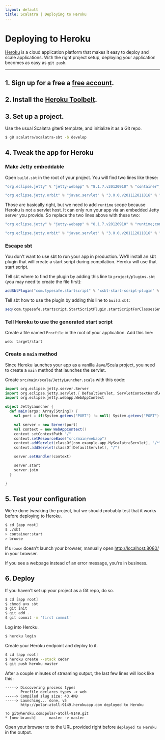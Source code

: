 ```yaml
---
layout: default
title: Scalatra | Deploying to Heroku
---
```


<div class="page-header">
  <h1>Deploying to Heroku</h1>
</div>

[Heroku](http://www.heroku.com/) is a cloud application platform that makes it easy to deploy and scale applications. With the right project setup, deploying your application becomes as easy as `git push`.

----

## 1. Sign up for a free a [free account](https://api.heroku.com/signup).

## 2. Install the [Heroku Toolbelt](https://toolbelt.herokuapp.com/).

## 3. Set up a project.

Use the usual Scalatra giter8 template, and initialize it as a Git repo.

```sh
$ g8 scalatra/scalatra-sbt -b develop
```

## 4. Tweak the app for Heroku

### Make Jetty embeddable

Open `build.sbt` in the root of your project. You will find two lines like these:

```scala
"org.eclipse.jetty" % "jetty-webapp" % "8.1.7.v20120910" % "container",

"org.eclipse.jetty.orbit" % "javax.servlet" % "3.0.0.v201112011016" % "container;provided;test" artifacts (Artifact("javax.servlet", "jar", "jar"))
```

Those are basically right, but we need to add `runtime` scope because Heroku is not a servlet host. It can only run your app via an embedded Jetty server you provide. So replace the two lines above with these two:

```scala
"org.eclipse.jetty" % "jetty-webapp" % "8.1.7.v20120910" % "runtime;container",

"org.eclipse.jetty.orbit" % "javax.servlet" % "3.0.0.v201112011016" % "runtime;container;provided;test" artifacts (Artifact("javax.servlet", "jar", "jar"))
```

### Escape sbt

You don't want to use sbt to run your app in production. We'll install an sbt plugin that will create a start script during compilation. Heroku will use that start script.

Tell sbt where to find the plugin by adding this line to `project/plugins.sbt` (you may need to create the file first):

```scala
addSbtPlugin("com.typesafe.startscript" % "xsbt-start-script-plugin" % "0.5.3")
```

Tell sbt how to use the plugin by adding this line to `build.sbt`:

```scala
seq(com.typesafe.startscript.StartScriptPlugin.startScriptForClassesSettings: _*)
```

### Tell Heroku to use the generated start script

Create a file named `Procfile` in the root of your application.
Add this line:

```
web: target/start
```

### Create a `main` method

Since Heroku launches your app as a vanilla Java/Scala project, you need to create a `main` method that launches the servlet.

Create `src/main/scala/JettyLauncher.scala` with this code:

```scala
import org.eclipse.jetty.server.Server
import org.eclipse.jetty.servlet.{ DefaultServlet, ServletContextHandler }
import org.eclipse.jetty.webapp.WebAppContext

object JettyLauncher {
  def main(args: Array[String]) {
    val port = if(System.getenv("PORT") != null) System.getenv("PORT").toInt else 8080

    val server = new Server(port)
    val context = new WebAppContext()
    context setContextPath "/"
    context.setResourceBase("src/main/webapp")
    context.addServlet(classOf[com.example.app.MyScalatraServlet], "/*")
    context.addServlet(classOf[DefaultServlet], "/")

    server.setHandler(context)

    server.start
    server.join
  }

}
```

## 5. Test your configuration
We're done tweaking the project, but we should probably test that it works before deploying to Heroku.

```sh
$ cd [app root]
$ ./sbt
> container:start
> browse
```

If `browse` doesn't launch your browser, manually open [http://localhost:8080/](http://localhost:8080/) in your browser.

If you see a webpage instead of an error message, you're in business.

## 6. Deploy

If you haven't set up your project as a Git repo, do so.

```sh
$ cd [app root]
$ chmod u+x sbt
$ git init
$ git add .
$ git commit -m 'first commit'
```

Log into Heroku.

```sh
$ heroku login
```

Create your Heroku endpoint and deploy to it.

```sh
$ cd [app root]
$ heroku create --stack cedar
$ git push heroku master
```

After a couple minutes of streaming output, the last few lines will look like this:

```
-----> Discovering process types
       Procfile declares types -> web
-----> Compiled slug size: 43.4MB
-----> Launching... done, v5
       http://polar-atoll-9149.herokuapp.com deployed to Heroku
              
To git@heroku.com:polar-atoll-9149.git
* [new branch]      master -> master
```

Open your browser to to the URL provided right before `deployed to Heroku` in the output.
